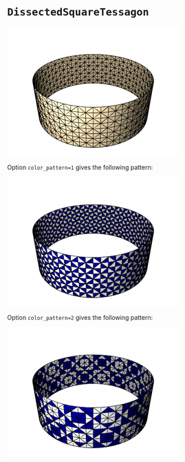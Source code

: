 # `DissectedSquareTessagon`

![DissectedSquareTessagon](images/dissected_square_tessagon.png)

Option `color_pattern=1` gives the following pattern:

![DissectedSquareTessagon color pattern 1](images/dissected_square_tessagon_color1.png)

Option `color_pattern=2` gives the following pattern:

![DissectedSquareTessagon color pattern 2](images/dissected_square_tessagon_color2.png)
